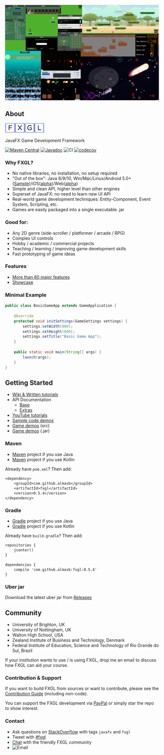 ![promo](https://raw.githubusercontent.com/AlmasB/git-server/master/storage/images/fxgl_promo.jpg)

## About

<img src="https://raw.githubusercontent.com/AlmasB/git-server/master/storage/images/fxgl_logo.png" width="128" />

JavaFX Game Development Framework

[![Maven Central](https://img.shields.io/maven-central/v/com.github.almasb/fxgl.svg)]()
[![Javadoc](https://img.shields.io/badge/docs-javadoc-blue.svg)](https://www.javadoc.io/doc/com.github.almasb/fxgl-base/)
![CI](https://travis-ci.org/AlmasB/FXGL.svg?branch=master)
[![codecov](https://codecov.io/gh/AlmasB/FXGL/branch/master/graph/badge.svg)](https://codecov.io/gh/AlmasB/FXGL)

### Why FXGL?

* No native libraries, no installation, no setup required
* "Out of the box": Java 8/9/10, Win/Mac/Linux/Android 5.0+([Sample](https://github.com/AlmasB/FXGL-MobileApp))/iOS([alpha](https://github.com/AlmasB/FXGL-MobileApp))/Web([alpha](https://github.com/AlmasB/FXGL-WebApp))
* Simple and clean API, higher level than other engines
* Superset of JavaFX: no need to learn new UI API
* Real-world game development techniques: Entity-Component, Event System, Scripting, etc.
* Games are easily packaged into a single executable .jar

### Good for:

* Any 2D genre (side-scroller / platformer / arcade / RPG)
* Complex UI controls
* Hobby / academic / commercial projects
* Teaching / learning / improving game development skills
* Fast prototyping of game ideas

### Features

* [More than 60 major features](https://github.com/AlmasB/FXGL/wiki/Core-Features)
* [Showcase](http://almasb.github.io/FXGLGames/)

### Minimal Example

```java
public class BasicGameApp extends GameApplication {

    @Override
    protected void initSettings(GameSettings settings) {
        settings.setWidth(800);
        settings.setHeight(600);
        settings.setTitle("Basic Game App");
    }

    public static void main(String[] args) {
        launch(args);
    }
}
```

## Getting Started

* [Wiki & Written tutorials](https://github.com/AlmasB/FXGL/wiki)
* API Documentation
  * [Base](https://www.javadoc.io/doc/com.github.almasb/fxgl-base/)
  * [Extras](https://www.javadoc.io/doc/com.github.almasb/fxgl/)
* [YouTube tutorials](https://www.youtube.com/playlist?list=PL4h6ypqTi3RTiTuAQFKE6xwflnPKyFuPp)
* [Sample code demos](fxgl-samples)
* [Game demos](https://github.com/AlmasB/FXGLGames) (src)
* [Game demos](https://github.com/AlmasB/FXGLGames/tree/master/binaries) (.jar)

### Maven

* [Maven](https://github.com/AlmasB/FXGL-Maven) project if you use Java
* [Maven](https://github.com/AlmasB/FXGL-MavenKt) project if you use Kotlin

Already have `pom.xml`? Then add:

```
<dependency>
    <groupId>com.github.almasb</groupId>
    <artifactId>fxgl</artifactId>
    <version>0.5.4</version>
</dependency>
```

### Gradle

* [Gradle](https://github.com/AlmasB/FXGL-Gradle) project if you use Java
* [Gradle](https://github.com/AlmasB/FXGL-GradleKt) project if you use Kotlin

Already have `build.gradle`? Then add:

```
repositories {
    jcenter()
}

dependencies {
    compile 'com.github.almasb:fxgl:0.5.4'
}
```

### Uber jar

Download the latest uber jar from [Releases](https://github.com/AlmasB/FXGL/releases)

## Community

* University of Brighton, UK
* University of Nottingham, UK
* Walton High School, USA
* Zealand Institute of Business and Technology, Denmark
* Federal Institute of Education, Science and Technology of Rio Grande do Sul, Brazil

If your institution wants to use / is using FXGL, drop me an email to discuss how FXGL can aid your course.

### Contribution & Support

If you want to build FXGL from sources or want to contribute,
please see the [Contribution Guide](CONTRIBUTING.md) (including non-code).

You can support the FXGL development via [PayPal](https://www.paypal.me/FXGL) or simply star the repo to show interest.

### Contact

* Ask questions on [StackOverflow](https://stackoverflow.com/search?q=fxgl) with tags `javafx` and `fxgl`
* Tweet with [#fxgl](https://twitter.com/search?src=typd&q=%23fxgl)
* [Chat](https://gitter.im/AlmasB/FXGL) with the friendly FXGL community
* ![Email](https://img.shields.io/badge/email-almaslvl@gmail.com-red.svg)
